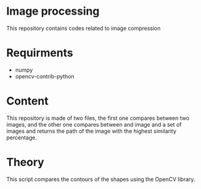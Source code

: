 # Image processing
This repository contains codes related to image compression 

# Requirments
- numpy
- opencv-contrib-python

# Content
This repository is made of two files, the first one compares between two images, and the other one compares between and image and a set of images and returns the path of the image with the highest similarity percentage.


# Theory
This script compares the contours of the shapes using the OpenCV library.
